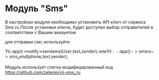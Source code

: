 Модуль "Sms"
==============
В настройках модуля необходимо установить API ключ от сервиса Sms.ru
После установки ключа, будет доступен выбор отправителей в соответствии с Вашим аккаунтом

для отправки смс используйте

Yii::app()->notify->sendsms($User,$text,$sender);
или
Yii::app()->smsru->sms_send($phone,$text,$sender);

Модуль использует слегка модифицированный код https://github.com/zelenin/yii-sms_ru
